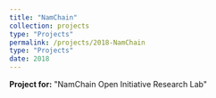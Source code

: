 ```yaml
---
title: "NamChain"
collection: projects
type: "Projects"
permalink: /projects/2018-NamChain
type: "Projects"
date: 2018
---
```


**Project for:** "NamChain Open Initiative Research Lab"
